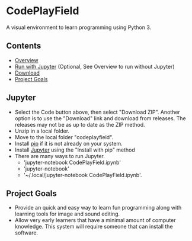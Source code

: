 
# CodePlayField

A visual environment to learn programming using Python 3.

## Contents

 - [Overview](https://animatedb.github.io/codeplayfield/docs/Overview.html)
 - [Run with Jupyter](#jupyter) (Optional, See Overview to run without Jupyter)
 - [Download](https://github.com/animatedb/codeplayfield/releases)
 - [Project Goals](#project-goals)

## Jupyter
- Select the Code button above, then select "Download ZIP". Another option is to
  use the "Download" link and download from releases. The releases may not be as
  up to date as the ZIP method.
- Unzip in a local folder.
- Move to the local folder "codeplayfield".
- Install [pip](https://pip.pypa.io/en/stable/installing/) if it is not already on your system.
- Install [Jupyter](https://jupyter.org/install) using the "Install with pip" method
- There are many ways to run Jupyter.
  - 'jupyter-notebook CodePlayField.ipynb'
  - 'jupyter-notebook'
  - '~/.local/jupyter-notebook CodePlayField.ipynb'.

## Project Goals

- Provide an quick and easy way to learn fun programming along with learning tools
  for image and sound editing.
- Allow very early learners that have a minimal amount of computer knowledge.
  This system will require someone that can install the software.

